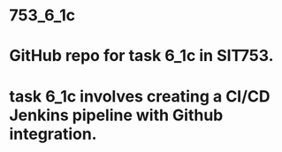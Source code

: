 # 753_6_1c
# GitHub repo for task 6_1c in SIT753.
# task 6_1c involves creating a CI/CD Jenkins pipeline with Github integration.
